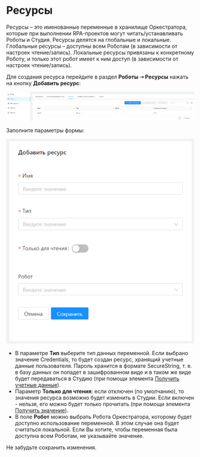 # Ресурсы

Ресурсы – это именованные переменные в хранилище Оркестратора, которые при выполнении RPA-проектов могут читать/устанавливать Роботы и Студия. Ресурсы делятся на глобальные и локальные. Глобальные ресурсы – доступны всем Роботам (в зависимости от настроек чтение/запись). Локальные ресурсы привязаны к конкретному Роботу, и только этот робот имеет к ним доступ (в зависимости от настроек чтение/запись).

Для создания ресурса перейдите в раздел **Роботы ➝ Ресурсы** нажать на кнопку **Добавить ресурс**:

![](<../../.gitbook/assets/0 (15)>)

Заполните параметры формы:

![](<../../.gitbook/assets/Добавление ресурса.png>)

* В параметре **Тип** выберите тип данных переменной. Если выбрано значение Сredentials, то будет создан ресурс, хранящий учетные данные пользователя. Пароль хранится в формате SecureString, т. е. в базу данных он попадет в зашифрованном виде и в таком же виде будет передаваться в Студию (при помощи элемента [Получить учетные данные](https://docs.primo-rpa.ru/primo-rpa/g_elements/osnovnye-elementy/orkestrator/els_assets/el_orch_getcredentials)).
* Параметр **Только для чтения**: если отключен (по умолчанию), то значения ресурса возможно будет изменить в Студии. Если включен - нельзя, его можно будет только прочитать (при помощи элемента [Получить значение](https://docs.primo-rpa.ru/primo-rpa/g_elements/osnovnye-elementy/orkestrator/els_assets/el_orch_getvalue)).
* В поле **Робот** можно выбрать Робота Оркестратора, которому будет доступно использование переменной. В этом случае она будет считаться локальной. Если Вы хотите, чтобы переменная была доступна всем Роботам, не указывайте значение.

Не забудьте сохранить изменения.
